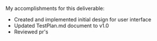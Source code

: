 My accomplishments for this deliverable:

- Created and implemented initial design for user interface
- Updated TestPlan.md document to v1.0
- Reviewed pr's
